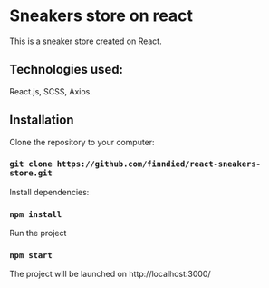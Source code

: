 # Sneakers store on react

This is a sneaker store created on React.

## Technologies used:

React.js,
SCSS,
Axios.

## Installation

Clone the repository to your computer:

### `git clone https://github.com/finndied/react-sneakers-store.git`

Install dependencies:

### `npm install`

Run the project

### `npm start`

The project will be launched on http://localhost:3000/
